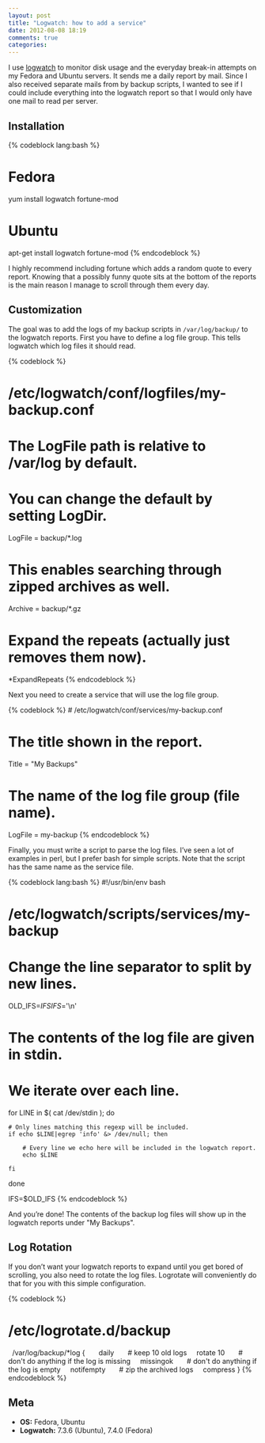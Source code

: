 ```yaml
---
layout: post
title: "Logwatch: how to add a service"
date: 2012-08-08 18:19
comments: true
categories: 
---
```


I use [logwatch](http://sourceforge.net/projects/logwatch/) to monitor disk usage and the everyday break-in attempts on my Fedora and Ubuntu servers. It sends me a daily report by mail. Since I also received separate mails from by backup scripts, I wanted to see if I could include everything into the logwatch report so that I would only have one mail to read per server.

## Installation

{% codeblock lang:bash %}
# Fedora
yum install logwatch fortune-mod
 
# Ubuntu
apt-get install logwatch fortune-mod
{% endcodeblock %}

I highly recommend including fortune which adds a random quote to every report. Knowing that a possibly funny quote sits at the bottom of the reports is the main reason I manage to scroll through them every day.

## Customization

The goal was to add the logs of my backup scripts in `/var/log/backup/` to the logwatch reports. First you have to define a log file group. This tells logwatch which log files it should read.

{% codeblock %}
# /etc/logwatch/conf/logfiles/my-backup.conf
 
# The LogFile path is relative to /var/log by default.
# You can change the default by setting LogDir.
LogFile = backup/*.log
  
# This enables searching through zipped archives as well.
Archive = backup/*.gz
   
# Expand the repeats (actually just removes them now).
*ExpandRepeats
{% endcodeblock %}

Next you need to create a service that will use the log file group.

{% codeblock %}
# /etc/logwatch/conf/services/my-backup.conf
 
# The title shown in the report.
Title = "My Backups"
 
# The name of the log file group (file name).
LogFile = my-backup
{% endcodeblock %}

Finally, you must write a script to parse the log files. I’ve seen a lot of examples in perl, but I prefer bash for simple scripts. Note that the script has the same name as the service file.

{% codeblock lang:bash %}
#!/usr/bin/env bash
# /etc/logwatch/scripts/services/my-backup
 
# Change the line separator to split by new lines.
OLD_IFS=$IFS
IFS=$'\n'
 
# The contents of the log file are given in stdin.
# We iterate over each line.
for LINE in $( cat /dev/stdin ); do
 
    # Only lines matching this regexp will be included.
    if echo $LINE|egrep 'info' &> /dev/null; then
 
        # Every line we echo here will be included in the logwatch report.
        echo $LINE
 
    fi
 
done
 
IFS=$OLD_IFS
{% endcodeblock %}

And you’re done! The contents of the backup log files will show up in the logwatch reports under "My Backups".

## Log Rotation

If you don’t want your logwatch reports to expand until you get bored of scrolling, you also need to rotate the log files. Logrotate will conveniently do that for you with this simple configuration.

{% codeblock %}
# /etc/logrotate.d/backup
 
/var/log/backup/*log {
 
    daily
 
    # keep 10 old logs
    rotate 10
 
    # don't do anything if the log is missing
    missingok
 
    # don't do anything if the log is empty
    notifempty
 
    # zip the archived logs
    compress
}
{% endcodeblock %}

## Meta

* **OS:** Fedora, Ubuntu
* **Logwatch:** 7.3.6 (Ubuntu), 7.4.0 (Fedora)
